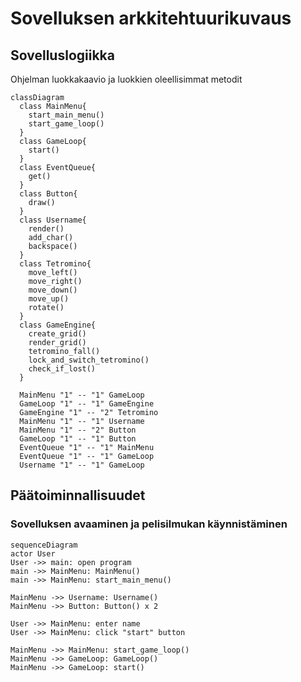 # Sovelluksen arkkitehtuurikuvaus
## Sovelluslogiikka
Ohjelman luokkakaavio ja luokkien oleellisimmat metodit
```mermaid
classDiagram
  class MainMenu{
    start_main_menu()
    start_game_loop()
  }
  class GameLoop{
    start()
  }
  class EventQueue{
    get()
  }
  class Button{
    draw()
  }
  class Username{
    render()
    add_char()
    backspace()
  }
  class Tetromino{
    move_left()
    move_right()
    move_down()
    move_up()
    rotate()
  }
  class GameEngine{
    create_grid()
    render_grid()
    tetromino_fall()
    lock_and_switch_tetromino()
    check_if_lost()
  }
  
  MainMenu "1" -- "1" GameLoop
  GameLoop "1" -- "1" GameEngine
  GameEngine "1" -- "2" Tetromino
  MainMenu "1" -- "1" Username
  MainMenu "1" -- "2" Button
  GameLoop "1" -- "1" Button
  EventQueue "1" -- "1" MainMenu
  EventQueue "1" -- "1" GameLoop
  Username "1" -- "1" GameLoop
  ```
  
  ## Päätoiminnallisuudet
  ### Sovelluksen avaaminen ja pelisilmukan käynnistäminen
  
  ```mermaid
  sequenceDiagram
  actor User
  User ->> main: open program
  main ->> MainMenu: MainMenu()
  main ->> MainMenu: start_main_menu()
  
  MainMenu ->> Username: Username()
  MainMenu ->> Button: Button() x 2
  
  User ->> MainMenu: enter name
  User ->> MainMenu: click "start" button
  
  MainMenu ->> MainMenu: start_game_loop()
  MainMenu ->> GameLoop: GameLoop()
  MainMenu ->> GameLoop: start()
  ```
  
  
  

